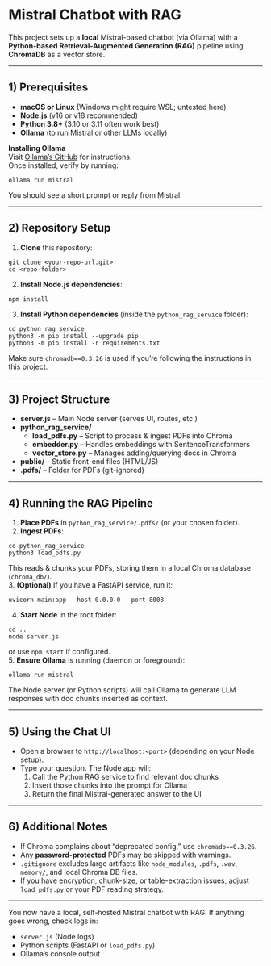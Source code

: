 # Mistral Chatbot with RAG

This project sets up a **local** Mistral-based chatbot (via Ollama) with a **Python-based Retrieval-Augmented Generation (RAG)** pipeline using **ChromaDB** as a vector store.

---

## 1) Prerequisites

- **macOS or Linux** (Windows might require WSL; untested here)  
- **Node.js** (v16 or v18 recommended)  
- **Python 3.8+** (3.10 or 3.11 often work best)  
- **Ollama** (to run Mistral or other LLMs locally)

**Installing Ollama**  
Visit [Ollama’s GitHub](https://github.com/jmorganca/ollama) for instructions.  
Once installed, verify by running:  
```
ollama run mistral
```  
You should see a short prompt or reply from Mistral.

---

## 2) Repository Setup

1. **Clone** this repository:
```
git clone <your-repo-url.git>
cd <repo-folder>
```
2. **Install Node.js dependencies**:
```
npm install
```
3. **Install Python dependencies** (inside the `python_rag_service` folder):
```
cd python_rag_service
python3 -m pip install --upgrade pip
python3 -m pip install -r requirements.txt
```
Make sure `chromadb==0.3.26` is used if you’re following the instructions in this project.

---

## 3) Project Structure

- **server.js** – Main Node server (serves UI, routes, etc.)  
- **python_rag_service/**  
  - **load_pdfs.py** – Script to process & ingest PDFs into Chroma  
  - **embedder.py** – Handles embeddings with SentenceTransformers  
  - **vector_store.py** – Manages adding/querying docs in Chroma  
- **public/** – Static front-end files (HTML/JS)  
- **.pdfs/** – Folder for PDFs (git-ignored)

---

## 4) Running the RAG Pipeline

1. **Place PDFs** in `python_rag_service/.pdfs/` (or your chosen folder).
2. **Ingest PDFs**:
```
cd python_rag_service
python3 load_pdfs.py
```
This reads & chunks your PDFs, storing them in a local Chroma database (`chroma_db/`).  
3. **(Optional)** If you have a FastAPI service, run it:
```
uvicorn main:app --host 0.0.0.0 --port 8008
```
4. **Start Node** in the root folder:
```
cd ..
node server.js
```
or use `npm start` if configured.  
5. **Ensure Ollama** is running (daemon or foreground):
```
ollama run mistral
```
The Node server (or Python scripts) will call Ollama to generate LLM responses with doc chunks inserted as context.

---

## 5) Using the Chat UI

- Open a browser to `http://localhost:<port>` (depending on your Node setup).  
- Type your question. The Node app will:  
  1. Call the Python RAG service to find relevant doc chunks  
  2. Insert those chunks into the prompt for Ollama  
  3. Return the final Mistral-generated answer to the UI  

---

## 6) Additional Notes

- If Chroma complains about “deprecated config,” use `chromadb==0.3.26`.  
- Any **password-protected** PDFs may be skipped with warnings.  
- `.gitignore` excludes large artifacts like `node_modules`, `.pdfs`, `.wav`, `memory/`, and local Chroma DB files.  
- If you have encryption, chunk-size, or table-extraction issues, adjust `load_pdfs.py` or your PDF reading strategy.

---

You now have a local, self-hosted Mistral chatbot with RAG. If anything goes wrong, check logs in:
- `server.js` (Node logs)
- Python scripts (FastAPI or `load_pdfs.py`)
- Ollama’s console output  
